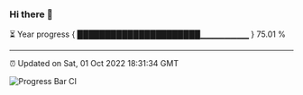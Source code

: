 ### Hi there 👋

⏳ Year progress { ██████████████████████▁▁▁▁▁▁▁▁ } 75.01 %

---

⏰ Updated on Sat, 01 Oct 2022 18:31:34 GMT

![Progress Bar CI](https://github.com/ZhaoGui/ZhaoGui/workflows/Progress%20Bar%20CI/badge.svg)
